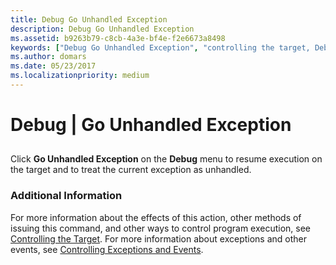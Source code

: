 ```yaml
---
title: Debug Go Unhandled Exception
description: Debug Go Unhandled Exception
ms.assetid: b9263b79-c8cb-4a3e-bf4e-f2e6673a8498
keywords: ["Debug Go Unhandled Exception", "controlling the target, Debug Go Unhandled Exception", "exceptions, Debug Go Unhandled Exception"]
ms.author: domars
ms.date: 05/23/2017
ms.localizationpriority: medium
---
```


# Debug | Go Unhandled Exception


## <span id="ddk_debug_go_unhandled_exception_dbg"></span><span id="DDK_DEBUG_GO_UNHANDLED_EXCEPTION_DBG"></span>


Click **Go Unhandled Exception** on the **Debug** menu to resume execution on the target and to treat the current exception as unhandled.

### <span id="additional_information"></span><span id="ADDITIONAL_INFORMATION"></span>Additional Information

For more information about the effects of this action, other methods of issuing this command, and other ways to control program execution, see [Controlling the Target](controlling-the-target.md). For more information about exceptions and other events, see [Controlling Exceptions and Events](controlling-exceptions-and-events.md).

 

 





